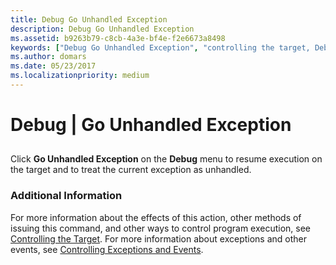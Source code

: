 ```yaml
---
title: Debug Go Unhandled Exception
description: Debug Go Unhandled Exception
ms.assetid: b9263b79-c8cb-4a3e-bf4e-f2e6673a8498
keywords: ["Debug Go Unhandled Exception", "controlling the target, Debug Go Unhandled Exception", "exceptions, Debug Go Unhandled Exception"]
ms.author: domars
ms.date: 05/23/2017
ms.localizationpriority: medium
---
```


# Debug | Go Unhandled Exception


## <span id="ddk_debug_go_unhandled_exception_dbg"></span><span id="DDK_DEBUG_GO_UNHANDLED_EXCEPTION_DBG"></span>


Click **Go Unhandled Exception** on the **Debug** menu to resume execution on the target and to treat the current exception as unhandled.

### <span id="additional_information"></span><span id="ADDITIONAL_INFORMATION"></span>Additional Information

For more information about the effects of this action, other methods of issuing this command, and other ways to control program execution, see [Controlling the Target](controlling-the-target.md). For more information about exceptions and other events, see [Controlling Exceptions and Events](controlling-exceptions-and-events.md).

 

 





